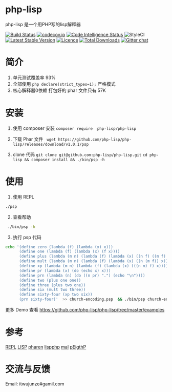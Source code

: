 # php-lisp
php-lisp  是一个用PHP写的lisp解释器


[![Build Status](https://travis-ci.org/php-lisp/php-lisp.svg?branch=master)](https://travis-ci.org/php-lisp/php-lisp)
[![codecov.io](http://codecov.io/github/php-lisp/php-lisp/coverage.svg?branch=master)](http://codecov.io/github/php-lisp/php-lisp?branch=master)
[![Code Intelligence Status](https://scrutinizer-ci.com/g/php-lisp/php-lisp/badges/code-intelligence.svg?b=master)](https://scrutinizer-ci.com/code-intelligence)
![StyleCI](https://github.styleci.io/repos/161591252/shield?branch=master)
[![Latest Stable Version](https://poser.pugx.org/php-lisp/php-lisp/v/stable)](https://packagist.org/packages/php-lisp/php-lisp)
[![Licence](https://poser.pugx.org/php-lisp/php-lisp/license.svg)](https://packagist.org/packages/php-lisp/php-lisp)
[![Total Downloads](https://poser.pugx.org/php-lisp/php-lisp/downloads.svg)](https://packagist.org/packages/php-lisp/php-lisp)
[![Gitter chat](https://badges.gitter.im/phplisp/Lobby.png)](https://gitter.im/phplisp/Lobby)



# 简介

1. 单元测试覆盖率 93%
2. 全部使用 ```php declare(strict_types=1);``` 严格模式 
3. 核心解释器0依赖 打包好的 phar 文件只有 57K

# 安装

1. 使用 composer 安装
``` composer require  php-lisp/php-lisp ```

2. 下载 Phar 文件
``` wget https://github.com/php-lisp/php-lisp/releases/download/v1.0.1/psp```

3. clone 代码
```git clone git@github.com:php-lisp/php-lisp.git```
```cd php-lisp && composer install && ./bin/psp -h ```

# 使用
1. 使用 REPL  
```bash
./psp 
```

2. 查看帮助
```bash
 ./bin/psp -h
```

3. 执行 psp 代码
```bash
echo '(define zero (lambda (f) (lambda (x) x))) 
      (define one (lambda (f) (lambda (x) (f x)))) 
      (define plus (lambda (m n) (lambda (f) (lambda (x) ((n f) ((m f) x)))))) 
      (define mult (lambda (m n) (lambda (f) (lambda (x) ((n (m f)) x))))) 
      (define xp (lambda (m n) (lambda (f) (lambda (x) (((n m) f) x))))) 
      (define pr (lambda (x) (do (echo x) x))) 
      (define prn (lambda (n) (do ((n pr) ".") (echo "\n")))) 
      (define two (plus one one)) 
      (define three (plus two one)) 
      (define six (mult two three)) 
      (define sixty-four (xp two six)) 
      (prn sixty-four)'  >> church-encoding.psp  && ./bin/psp church-encoding.psp

```
更多 Demo 查看 https://github.com/php-lisp/php-lisp/tree/master/examples

# 参考
[REPL](https://zh.wikipedia.org/zh-hans/%E8%AF%BB%E5%8F%96%EF%B9%A3%E6%B1%82%E5%80%BC%EF%B9%A3%E8%BE%93%E5%87%BA%E5%BE%AA%E7%8E%AF)
[LISP](https://zh.wikipedia.org/wiki/LISP)
[pharen](http://www.pharen.org/reference.html#object-integration)
[lispphp](http://lisphp.org/)
[mal](https://github.com/kanaka/mal)
[pEigthP](https://github.com/cninja/pEigthP)

# 交流与反馈

Email: itwujunze#gamil.com